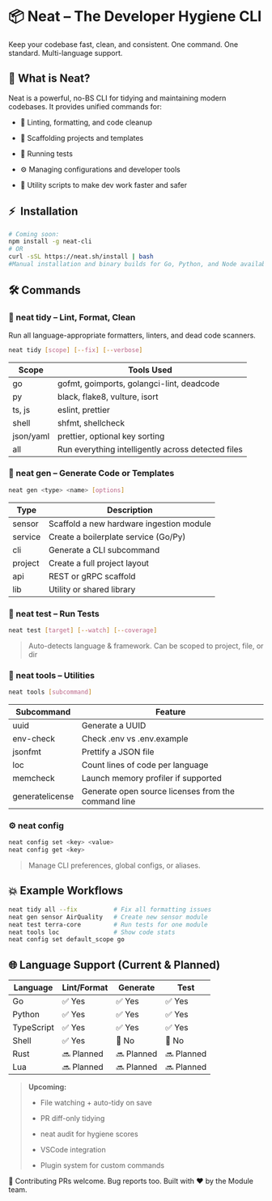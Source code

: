 # 📦 Neat – The Developer Hygiene CLI
Keep your codebase fast, clean, and consistent.
One command. One standard. Multi-language support.

## 🚀 What is Neat?
Neat is a powerful, no-BS CLI for tidying and maintaining modern codebases. It provides unified commands for:

* 🧹 Linting, formatting, and code cleanup

* 🧱 Scaffolding projects and templates

* 🧪 Running tests

* ⚙️ Managing configurations and developer tools

* 🧰 Utility scripts to make dev work faster and safer


## ⚡ ️ Installation
```bash
# Coming soon:
npm install -g neat-cli
# OR
curl -sSL https://neat.sh/install | bash
#Manual installation and binary builds for Go, Python, and Node available soon.
```

## 🛠 Commands
### 🔧 neat tidy – Lint, Format, Clean
Run all language-appropriate formatters, linters, and dead code scanners.

```bash
neat tidy [scope] [--fix] [--verbose]
```
| Scope     | 	Tools Used                                         |
|-----------|-----------------------------------------------------|
| go	       | gofmt, goimports, golangci-lint, deadcode           |
| py	       | black, flake8, vulture, isort                       |
| ts, js	   | eslint, prettier                                    |
| shell	    | shfmt, shellcheck                                   |
| json/yaml | 	prettier, optional key sorting                     |
| all       | 	Run everything intelligently across detected files |

### 🧱 neat gen – Generate Code or Templates
```bash
neat gen <type> <name> [options]
```
| Type     | 	Description                             |
|----------|------------------------------------------|
| sensor	  | Scaffold a new hardware ingestion module |
| service	 | Create a boilerplate service (Go/Py)     |
| cli      | 	Generate a CLI subcommand               |
| project  | 	Create a full project layout            |
| api	     | REST or gRPC scaffold                    |
| lib	     | Utility or shared library                |

### 🧪 neat test – Run Tests
```bash
neat test [target] [--watch] [--coverage]
```
>Auto-detects language & framework.
>Can be scoped to project, file, or dir

### 🧰 neat tools – Utilities
```bash
neat tools [subcommand]
```
| Subcommand      | Feature                                             |
|-----------------|-----------------------------------------------------|
| uuid            | Generate a UUID                                     | 
| env-check       | Check .env vs .env.example                          | 
| jsonfmt         | Prettify a JSON file                                | 
| loc             | Count lines of code per language                    | 
| memcheck        | Launch memory profiler if supported                 | 
| generatelicense | Generate open source licenses from the command line |

### ⚙️ neat config
```bash
neat config set <key> <value>
neat config get <key>
```
>Manage CLI preferences, global configs, or aliases.

## 💥 Example Workflows
```bash
neat tidy all --fix          # Fix all formatting issues
neat gen sensor AirQuality   # Create new sensor module
neat test terra-core         # Run tests for one module
neat tools loc               # Show code stats
neat config set default_scope go
```

## 🌐 Language Support (Current & Planned)
| Language   | 	Lint/Format | 	Generate	 | Test       |
|------------|--------------|------------|------------|
| Go	        | ✅ Yes        | 	✅ Yes     | 	✅ Yes     |
| Python     | 	✅ Yes	      | ✅ Yes	     | ✅ Yes      |
| TypeScript | 	✅ Yes       | 	✅ Yes     | 	✅ Yes     |
| Shell	     | ✅ Yes        | 	🚫 No	    | 🚫 No      |
| Rust	      | 🔜 Planned	  | 🔜	Planned | 🔜 Planned |
| Lua	       | 🔜 Planned	  | 🔜	Planned | 🔜 Planned |


>**Upcoming:**
>* File watching + auto-tidy on save
>
>* PR diff-only tidying
>
>* neat audit for hygiene scores
>
>* VSCode integration
>
>* Plugin system for custom commands


🙌 Contributing
PRs welcome. Bug reports too. Built with ❤️ by the Module team.